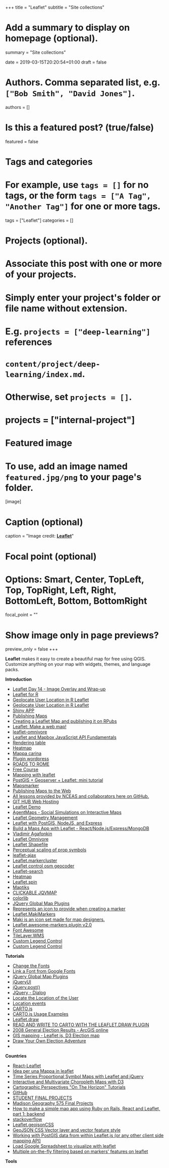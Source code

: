 +++
title = "Leaflet"
subtitle = "Site collections"

# Add a summary to display on homepage (optional).
summary = "Site collections"

date = 2019-03-15T20:20:54+01:00
draft = false

# Authors. Comma separated list, e.g. `["Bob Smith", "David Jones"]`.
authors = []

# Is this a featured post? (true/false)
featured = false

# Tags and categories
# For example, use `tags = []` for no tags, or the form `tags = ["A Tag", "Another Tag"]` for one or more tags.
tags = ["Leaflet"]
categories = []

# Projects (optional).
#   Associate this post with one or more of your projects.
#   Simply enter your project's folder or file name without extension.
#   E.g. `projects = ["deep-learning"]` references
#   `content/project/deep-learning/index.md`.
#   Otherwise, set `projects = []`.
# projects = ["internal-project"]

# Featured image
# To use, add an image named `featured.jpg/png` to your page's folder.
[image]
  # Caption (optional)
  caption = "Image credit: [**Leaflet**](https://leafletjs.com/)"

  # Focal point (optional)
  # Options: Smart, Center, TopLeft, Top, TopRight, Left, Right, BottomLeft, Bottom, BottomRight
  focal_point = ""

  # Show image only in page previews?
  preview_only = false
+++

**Leaflet** makes it easy to create a beautiful map for free using QGIS. Customize anything on your map with widgets, themes, and language packs.


**Introduction**

- [Leaflet Day 14 - Image Overlay and Wrap-up](http://spatialgalaxy.net/2019/02/11/leaflet-day-14-image-overlay-and-wrap-up/)
- [Leaflet for R](https://rstudio.github.io/leaflet/shiny.html)
- [Geolocate User Location in R Leaflet](https://github.com/AugustT/shiny_geolocation)
- [Geolocate User Location in R Leaflet](https://groups.google.com/forum/#!topic/shiny-discuss/TZXXoBbUfBY)
- [Shiny APP](http://www.kimberlycoffey.com/blog/2016/2/13/mlz90wjw0k76446xkg262prvjp0l8u)
- [Publishing Maps](https://nceas.github.io/oss-lessons/publishing-maps-to-the-web-in-r/publishing-maps-to-the-web-in-r.html)
- [Creating a Leaflet Map and publishing it on RPubs](http://bl.ocks.org/pattyf/raw/3bc3a95a3047f132b253eec4250fabca/)
- [Leaflet: Make a web map!](https://maptimeboston.github.io/leaflet-intro/)
- [leaflet-omnivore](https://github.com/mapbox/leaflet-omnivore)
- [Leaflet and Mapbox JavaScript API Fundamentals](https://github.com/geografa/foss4g2014-workshops/blob/master/Leaflet-and-Mapbox-JavaScript-API-Fundamentals.md)
- [Rendering table](https://stackoverflow.com/questions/49938532/r-possible-to-create-a-leaflet-map-and-a-rendering-table-without-shiny)
- [Heatmap](https://www.nicoladeinnocentis.it/heatmap-leaflet)
- [Mappa carina](http://gisteckno.com/pmc/)
- [Plugin wordpress](https://www.mapsmarker.com/kb/user-guide/switch2osm/)
- [ROADS TO ROME](http://roadstorome.moovellab.com/about)
- [Free Course](http://www.geog.leeds.ac.uk/courses/postgrad/web/info/reading/)
- [Mapping with leaflet](https://github.com/petermooney/foss4VGI/blob/master/MappingWithLeaflet/Visualing_VGI_With_Leaflet_PeterMooney.pdf)
- [PostGIS + Geoserver + Leaflet: mini tutorial](https://www.nicoladeinnocentis.it/postgis-geoserver-leaflet-mini-tutorial)
- [Mapsmarker](https://demo.mapsmarker.com/)
- [Publishing Maps to the Web](https://nceas.github.io/oss-lessons/publishing-maps-to-the-web-in-r/publishing-maps-to-the-web-in-r.html)
- [All lessons provided by NCEAS and collaborators here on GitHub.](https://nceas.github.io/oss-2017/lessons.html)
- [GIT HUB Web Hosting](https://gis.ucar.edu/github-web-hosting)
- [Leaflet Demo](http://luxembourgjs.github.io/leaflet-demo/#/)
- [AgentMaps - Social Simulations on Interactive Maps](https://github.com/noncomputable/AgentMaps)
- [Leaflet Geometry Management](https://github.com/codeofsumit/leaflet.pm)
- [Leaflet with PostGIS, NodeJS, and Express](http://duspviz.mit.edu/web-map-workshop/leaflet_nodejs_postgis/)
- [Build a Maps App with Leaflet - React/Node.js/Express/MongoDB](https://www.youtube.com/watch?v=J7pFiXh-ydA)
- [Vladimir Agafonkin](https://agafonkin.com/)
- [Leaflet Omnivore](https://github.com/mapbox/leaflet-omnivore)
- [Leaflet Shapefile](https://github.com/calvinmetcalf/leaflet.shapefile)
- [Perceptual scaling of prop symbols](http://bl.ocks.org/rgdonohue/bb2fdafab5ee7532df52)
- [leaflet-ajax](https://github.com/calvinmetcalf/leaflet-ajax)
- [Leaflet.markercluster](https://github.com/Leaflet/Leaflet.markercluster)
- [Leaflet control osm geocoder](https://github.com/k4r573n/leaflet-control-osm-geocoder)
- [Leaflet-search](https://github.com/stefanocudini/leaflet-search)
- [Heatmap](https://www.patrick-wied.at/static/heatmapjs/example-heatmap-leaflet.html)
- [Leaflet.spin](https://github.com/makinacorpus/Leaflet.Spin)
- [Maptiks](https://maptiks.com/)
- [CLICKABLE JQVMAP](https://www.10bestdesign.com/jqvmap/)
- [colorlib](https://colorlib.com/wp/jquery-map-plugins/)
- [JQuery Global Map Plugins](https://www.sitepoint.com/10-jquery-global-map-plugins/)
- [Represents an icon to provide when creating a marker](https://leafletjs.com/reference-1.4.0.html#icon)
- [Leaflet.MakiMarkers](https://github.com/jseppi/Leaflet.MakiMarkers)
- [Maki is an icon set made for map designers.](https://labs.mapbox.com/maki-icons/)
- [Leaflet.awesome-markers plugin v2.0](https://github.com/lvoogdt/Leaflet.awesome-markers)
- [Font Awesome](https://fontawesome.com/?from=io)
- [TileLayer.WMS](https://leafletjs.com/reference-1.4.0.html#tilelayer-wms)
- [Custom Legend Control](https://leafletjs.com/examples/choropleth/#custom-legend-control)
- [Custom Legend Control](http://duspviz.mit.edu/web-map-workshop/map-symbolization/)


**Tutorials**

- [Change the Fonts](https://www.w3schools.com/css/css_font.asp)
- [Link a Font from Google Fonts](https://fonts.google.com/)
- [jQuery Global Map Plugins](https://api.jquery.com/category/events/)
- [jQueryUI](http://jqueryui.com/)
- [jQuery.post()](https://api.jquery.com/jquery.post/)
- [JQuery - Dialog](https://jqueryui.com/dialog/#modal-form)
- [Locate the Location of the User](https://leafletjs.com/reference-1.4.0.html#map-locate)
- [Location events](https://leafletjs.com/reference-1.4.0.html#map-locationerror)
- [CARTO.js](https://carto.com/developers/carto-js/v3/)
- [CARTO.js Usage Examples](https://carto.com/developers/carto-js/v3/guides/getting-started/)
- [Leaflet.draw](https://github.com/Leaflet/Leaflet.draw)
- [READ AND WRITE TO CARTO WITH THE LEAFLET.DRAW PLUGIN](https://carto.com/blog/read-and-write-to-cartodb-with-the-leaflet-draw-plugin/)
- [2008 General Election Results - ArcGIS online](http://statelocaltryit.maps.arcgis.com/apps/webappviewer/index.html?id=5963b160d84f4a27976fc529076699da)
- [GIS mapping - Leaflet js, D3 Election map](https://drive.google.com/drive/u/1/folders/1wvByp34vOmvJQgH5p38qPbRJU1nj8C7n)
- [Draw Your Own Election Adventure](https://source.opennews.org/articles/draw-your-own-election-adventure/)
- []()


**Countries**

- [React-Leaflet](https://react-leaflet.js.org/docs/en/intro.html)
- [Idea per una Mappa in leaflet](https://www.strava.com/heatmap#7.00/-120.90000/38.36000/hot/all)
- [Time Series Proportional Symbol Maps with Leaflet and jQuery](http://www.cartographicperspectives.org/index.php/journal/article/view/cp76-donohue-et-al/1307)
- [Interactive and Multivariate Choropleth Maps with D3](http://www.cartographicperspectives.org/index.php/journal/article/view/cp78-sack-et-al/1359)
- [Cartographic Perspectives "On The Horizon" Tutorials](https://github.com/uwcart/cartographic-perspectives)
- [GitHub](https://github.com/uwcart)
- [STUDENT FINAL PROJECTS](https://geography.wisc.edu/geography-575-spring-2017/)
- [Madison Geography 575 Final Projects](http://geog575-spring2016.github.io/)
- [How to make a simple map app using Ruby on Rails, React and Leaflet, part 1: backend](https://medium.com/@anaharris/how-to-make-a-simple-map-app-using-ruby-on-rails-react-and-leaflet-part-1-backend-cc4d285d9008)
- [stackoverflow](https://stackoverflow.com/search?q=leaflet)
- [Leaflet.geojsonCSS](https://jmmluna.github.io/Leaflet.geojsonCSS/)
- [GeoJSON CSS Vector layer and vector feature style](https://jmmluna.github.io/Leaflet.geojsonCSS/demo-layer-and-feature-style/demo.html)
- [Working with PostGIS data from within Leaflet.js (or any other client side mapping API)](http://millermountain.com/geospatialblog/2018/06/26/postgis-data-in-leaflet/)
- [Load Google Spreadsheet to visualize with leaflet](https://stackoverflow.com/questions/19209969/load-google-spreadsheet-to-visualize-with-leaflet)
- [Multiple on-the-fly filtering based on markers' features on leaflet](https://gis.stackexchange.com/questions/307985/multiple-on-the-fly-filtering-based-on-markers-features-on-leaflet)


**Tools**
